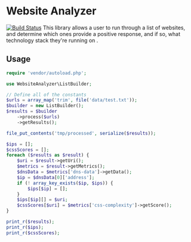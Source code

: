 # Website Analyzer
[![Build Status](https://travis-ci.org/corycollier/website-analyzer.svg?branch=master)](https://travis-ci.org/corycollier/website-analyzer)
This library allows a user to run through a list of websites, and determine which ones provide a positive response, and if so, what technology stack they're running on .

## Usage

```php
require 'vendor/autoload.php';

use WebsiteAnalyzer\ListBuilder;

// Define all of the constants
$urls = array_map('trim', file('data/test.txt'));
$builder = new ListBuilder();
$results = $builder
    ->process($urls)
    ->getResults();

file_put_contents('tmp/processed', serialize($results));

$ips = [];
$cssScores = [];
foreach ($results as $result) {
    $uri = $result->getUri();
    $metrics = $result->getMetrics();
    $dnsData = $metrics['dns-data']->getData();
    $ip = $dnsData[0]['address'];
    if (! array_key_exists($ip, $ips)) {
        $ips[$ip] = [];
    }
    $ips[$ip][] = $uri;
    $cssScores[$uri] = $metrics['css-complexity']->getScore();
}

print_r($results);
print_r($ips);
print_r($cssScores);

```
